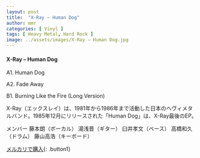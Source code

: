 ```yaml
---
layout: post
title:  "X-Ray – Human Dog"
author: mmr
categories: [ Vinyl ]
tags: [ Heavy Metal, Hard Rock ]
image: ../assets/images/X-Ray – Human Dog.jpg
---
```


#### X-Ray – Human Dog

A1. Human Dog

A2. Fade Away

B1. Burning Like the Fire (Long Version)

X-Ray（エックスレイ）は、1981年から1986年まで活動した日本のヘヴィメタルバンド。1985年12月にリリースされた「Human Dog」は、X-Ray最後のEP。

メンバー
藤本朗（ボーカル）
湯浅晋（ギター）
臼井孝文（ベース）
高橋和久（ドラム）
藤山高浩（キーボード）

[メルカリで購入](https://jp.mercari.com/item/m16707818802){: .button1}

